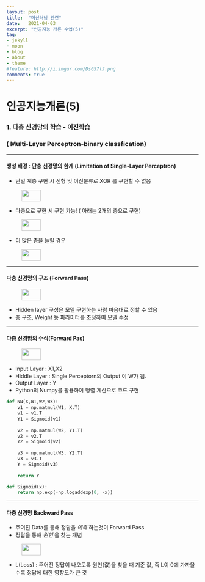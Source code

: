 ```yaml
---
layout: post
title:  "머신러닝 관련"
date:   2021-04-03
excerpt: "인공지능 개론 수업(5)"
tag:
- jekyll 
- moon
- blog
- about
- theme
#feature: http://i.imgur.com/Ds6S7lJ.png
comments: true
---
```


# 인공지능개론(5)

### 1. 다층 신경망의 학습 - 이진학습 

### ( Multi-Layer Perceptron-binary classfication)

---

#### 생성 배경 : 단층 신경망의 한계 (Limitation of Single-Layer Perceptron)

- 단일 계층 구현 시 선형 및 이진분류로 XOR 를 구현할 수 없음

<figure>
    <a href="{{ site.url }}/assets/img/AI_Class/AI_Theory/5-1.png"><img src="{{ site.url }}/assets/img/AI_Class/AI_Theory/5-1.png" width="50" height="30"></a>
</figure>

- 다층으로 구현 시 구현 가능! ( 아래는 2개의 층으로 구현)

<figure>
    <a href="{{ site.url }}/assets/img/AI_Class/AI_Theory/5-2.png"><img src="{{ site.url }}/assets/img/AI_Class/AI_Theory/5-2.png" width="50" height="30"></a>
</figure>

- 더 많은 층을 늘릴 경우

<figure>
    <a href="{{ site.url }}/assets/img/AI_Class/AI_Theory/5-3.png"><img src="{{ site.url }}/assets/img/AI_Class/AI_Theory/5-3.png" width="50" height="30"></a>
</figure>



---

#### 다층 신경망의 구조 (Forward Pass)

<figure>
    <a href="{{ site.url }}/assets/img/AI_Class/AI_Theory/5-4.png"><img src="{{ site.url }}/assets/img/AI_Class/AI_Theory/5-4.png" width="50" height="30"></a>
</figure>

- Hidden layer 구성은 모델 구현하는 사람 마음대로 정할 수 있음
- 층 구조, Weight 등 파라미터를 조정하여 모델 수정

---

#### 다층 신경망의 수식(Forward Pas)

<figure>
    <a href="{{ site.url }}/assets/img/AI_Class/AI_Theory/5-5.png"><img src="{{ site.url }}/assets/img/AI_Class/AI_Theory/5-5.png" width="50" height="30"></a>
</figure>

- Input Layer : X1,X2
- Hiddle Layer : Single Perceptorn의 Output 이 W가 됨.
- Output Layer : Y
- Python의 Numpy를 활용하여 행렬 계산으로 코드 구현

``` python
def NN(X,W1,W2,W3):
    v1 = np.matmul(W1, X.T)
    v1 = v1.T
    Y1 = Sigmoid(v1)
    
    v2 = np.matmul(W2, Y1.T)
    v2 = v2.T
    Y2 = Sigmoid(v2)
    
    v3 = np.matmul(W3, Y2.T)
    v3 = v3.T
    Y = Sigmoid(v3)
    
    return Y

def Sigmoid(x):
    return np.exp(-np.logaddexp(0, -x))
```

---

#### 다층 신경망 Backward Pass

- 주어진 Data를 통해 정답을 *예측*  하는것이 Forward Pass
- 정답을 통해 *원인* 을 찾는 개념

<figure>
    <a href="{{ site.url }}/assets/img/AI_Class/AI_Theory/5-6.png"><img src="{{ site.url }}/assets/img/AI_Class/AI_Theory/5-6.png" width="50" height="30"></a>
</figure>

- L(Loss) : 주어진 정답이 나오도록 원인(값)을 찾을 때 기준 값, 즉 L이 0에 가까울수록 정답에 대한 영향도가 큰 것